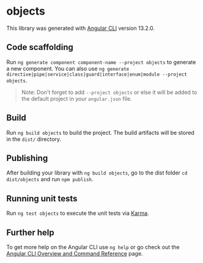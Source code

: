 # objects

This library was generated with [Angular CLI](https://github.com/angular/angular-cli) version 13.2.0.

## Code scaffolding

Run `ng generate component component-name --project objects` to generate a new component. You can also use `ng generate directive|pipe|service|class|guard|interface|enum|module --project objects`.

> Note: Don't forget to add `--project objects` or else it will be added to the default project in your `angular.json` file.

## Build

Run `ng build objects` to build the project. The build artifacts will be stored in the `dist/` directory.

## Publishing

After building your library with `ng build objects`, go to the dist folder `cd dist/objects` and run `npm publish`.

## Running unit tests

Run `ng test objects` to execute the unit tests via [Karma](https://karma-runner.github.io).

## Further help

To get more help on the Angular CLI use `ng help` or go check out the [Angular CLI Overview and Command Reference](https://angular.io/cli) page.
